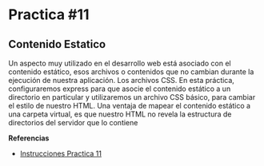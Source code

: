 # Practica #11
## Contenido Estatico

Un aspecto muy utilizado en el desarrollo web está asociado con el contenido estático, esos archivos o contenidos que no cambian durante la ejecución de nuestra aplicación. Los archivos CSS. En esta práctica, configuraremos express para que asocie el contenido estático a un directorio en particular y utilizaremos un archivo CSS básico, para cambiar el estilo de nuestro HTML. Una ventaja de mapear el contenido estático a una carpeta virtual, es que nuestro HTML no revela la estructura de directorios del servidor que lo contiene

**Referencias**
- [Instrucciones Practica 11](https://docs.google.com/document/d/1Ar_UbjPD8xIAga_JuP1oYSHeDFddj2OqJnojmBMmXsA/edit)